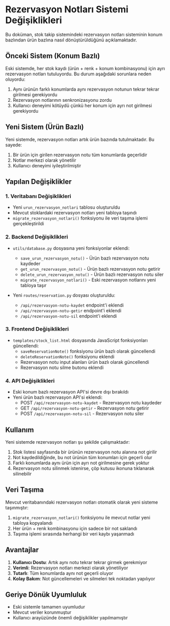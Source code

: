# Rezervasyon Notları Sistemi Değişiklikleri

Bu doküman, stok takip sistemindeki rezervasyon notları sisteminin konum bazlından ürün bazlına nasıl dönüştürüldüğünü açıklamaktadır.

## Önceki Sistem (Konum Bazlı)

Eski sistemde, her stok kaydı (ürün + renk + konum kombinasyonu) için ayrı rezervasyon notları tutuluyordu. Bu durum aşağıdaki sorunlara neden oluyordu:

1. Aynı ürünün farklı konumlarda aynı rezervasyon notunun tekrar tekrar girilmesi gerekiyordu
2. Rezervasyon notlarının senkronizasyonu zordu
3. Kullanıcı deneyimi kötüydü çünkü her konum için ayrı not girilmesi gerekiyordu

## Yeni Sistem (Ürün Bazlı)

Yeni sistemde, rezervasyon notları artık ürün bazında tutulmaktadır. Bu sayede:

1. Bir ürün için girilen rezervasyon notu tüm konumlarda geçerlidir
2. Notlar merkezi olarak yönetilir
3. Kullanıcı deneyimi iyileştirilmiştir

## Yapılan Değişiklikler

### 1. Veritabanı Değişiklikleri

- Yeni `urun_rezervasyon_notlari` tablosu oluşturuldu
- Mevcut stoklardaki rezervasyon notları yeni tabloya taşındı
- `migrate_rezervasyon_notlari()` fonksiyonu ile veri taşıma işlemi gerçekleştirildi

### 2. Backend Değişiklikleri

- `utils/database.py` dosyasına yeni fonksiyonlar eklendi:
  - `save_urun_rezervasyon_notu()` - Ürün bazlı rezervasyon notu kaydeder
  - `get_urun_rezervasyon_notu()` - Ürün bazlı rezervasyon notu getirir
  - `delete_urun_rezervasyon_notu()` - Ürün bazlı rezervasyon notu siler
  - `migrate_rezervasyon_notlari()` - Eski rezervasyon notlarını yeni tabloya taşır

- Yeni `routes/reservation.py` dosyası oluşturuldu:
  - `/api/rezervasyon-notu-kaydet` endpoint'i eklendi
  - `/api/rezervasyon-notu-getir` endpoint'i eklendi
  - `/api/rezervasyon-notu-sil` endpoint'i eklendi

### 3. Frontend Değişiklikleri

- `templates/stock_list.html` dosyasında JavaScript fonksiyonları güncellendi:
  - `saveReservationNote()` fonksiyonu ürün bazlı olarak güncellendi
  - `deleteReservationNote()` fonksiyonu eklendi
  - Rezervasyon notu input alanları ürün bazlı olarak güncellendi
  - Rezervasyon notu silme butonu eklendi

### 4. API Değişiklikleri

- Eski konum bazlı rezervasyon API'si devre dışı bırakıldı
- Yeni ürün bazlı rezervasyon API'si eklendi:
  - POST `/api/rezervasyon-notu-kaydet` - Rezervasyon notu kaydeder
  - GET `/api/rezervasyon-notu-getir` - Rezervasyon notu getirir
  - POST `/api/rezervasyon-notu-sil` - Rezervasyon notu siler

## Kullanım

Yeni sistemde rezervasyon notları şu şekilde çalışmaktadır:

1. Stok listesi sayfasında bir ürünün rezervasyon notu alanına not girilir
2. Not kaydedildiğinde, bu not ürünün tüm konumları için geçerli olur
3. Farklı konumlarda aynı ürün için ayrı not girilmesine gerek yoktur
4. Rezervasyon notu silinmek istenirse, çöp kutusu ikonuna tıklanarak silinebilir

## Veri Taşıma

Mevcut veritabanındaki rezervasyon notları otomatik olarak yeni sisteme taşınmıştır:

1. `migrate_rezervasyon_notlari()` fonksiyonu ile mevcut notlar yeni tabloya kopyalandı
2. Her ürün + renk kombinasyonu için sadece bir not saklandı
3. Taşıma işlemi sırasında herhangi bir veri kaybı yaşanmadı

## Avantajlar

1. **Kullanıcı Dostu**: Artık aynı notu tekrar tekrar girmek gerekmiyor
2. **Verimli**: Rezervasyon notları merkezi olarak yönetiliyor
3. **Tutarlı**: Tüm konumlarda aynı not geçerli oluyor
4. **Kolay Bakım**: Not güncellemeleri ve silmeleri tek noktadan yapılıyor

## Geriye Dönük Uyumluluk

- Eski sistemle tamamen uyumludur
- Mevcut veriler korunmuştur
- Kullanıcı arayüzünde önemli değişiklikler yapılmamıştır